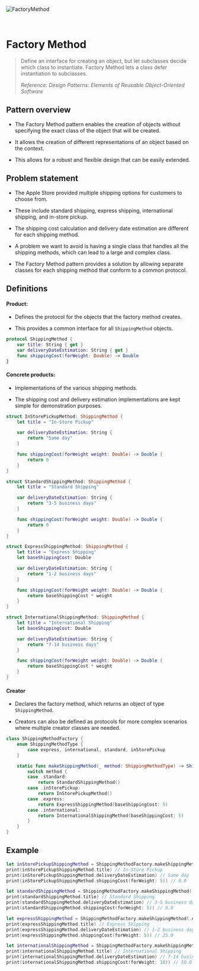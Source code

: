 ![FactoryMethod](https://github.com/user-attachments/assets/376c83ac-3602-4593-891a-3878419afa55)

<br />

# Factory Method

> Define an interface for creating an object, but let subclasses decide which class to instantiate. Factory Method lets a class defer instantiation to subclasses.
>
> _Reference: Design Patterns: Elements of Reusable Object-Oriented Software_

## Pattern overview

- The Factory Method pattern enables the creation of objects without specifying the exact class of the object that will be created.

- It allows the creation of different representations of an object based on the context.

- This allows for a robust and flexible design that can be easily extended.

## Problem statement

- The Apple Store provided multiple shipping options for customers to choose from.

- These include standard shipping, express shipping, international shipping, and in-store pickup.

- The shipping cost calculation and delivery date estimation are different for each shipping method.

- A problem we want to avoid is having a single class that handles all the shipping methods, which can lead to a large and complex class.

- The Factory Method pattern provides a solution by allowing separate classes for each shipping method that conform to a common protocol.

## Definitions

#### Product:

- Defines the protocol for the objects that the factory method creates.

- This provides a common interface for all `ShippingMethod` objects.

```swift
protocol ShippingMethod {
    var title: String { get }
    var deliveryDateEstimation: String { get }
    func shippingCost(forWeight: Double) -> Double
}
```
#### Concrete products:

- Implementations of the various shipping methods.

- The shipping cost and delivery estimation implementations are kept simple for demonstration purposes.

```swift
struct InStorePickupMethod: ShippingMethod {
    let title = "In-Store Pickup"

    var deliveryDateEstimation: String {
        return "Same day"
    }

    func shippingCost(forWeight weight: Double) -> Double {
        return 0
    }
}

struct StandardShippingMethod: ShippingMethod {
    let title = "Standard Shipping"

    var deliveryDateEstimation: String {
        return "3-5 business days"
    }

    func shippingCost(forWeight weight: Double) -> Double {
        return 0
    }
}

struct ExpressShippingMethod: ShippingMethod {
    let title = "Express Shipping"
    let baseShippingCost: Double

    var deliveryDateEstimation: String {
        return "1-2 business days"
    }

    func shippingCost(forWeight weight: Double) -> Double {
        return baseShippingCost * weight
    }
}

struct InternationalShippingMethod: ShippingMethod {
    let title = "International Shipping"
    let baseShippingCost: Double

    var deliveryDateEstimation: String {
        return "7-14 business days"
    }

    func shippingCost(forWeight weight: Double) -> Double {
        return baseShippingCost * weight
    }
}
```

#### Creator

- Declares the factory method, which returns an object of type `ShippingMethod`.

- Creators can also be defined as protocols for more complex scenarios where multiple creator classes are needed.

```swift
class ShippingMethodFactory {
    enum ShippingMethodType {
        case express, international, standard, inStorePickup
    }

    static func makeShippingMethod(_ method: ShippingMethodType) -> ShippingMethod {
        switch method {
        case .standard:
            return StandardShippingMethod()
        case .inStorePickup:
            return InStorePickupMethod()
        case .express:
            return ExpressShippingMethod(baseShippingCost: 5)
        case .international:
            return InternationalShippingMethod(baseShippingCost: 5)
        }
    }
}
```

## Example

```swift
let inStorePickupShippingMethod = ShippingMethodFactory.makeShippingMethod(.inStorePickup)
print(inStorePickupShippingMethod.title) // In-Store Pickup
print(inStorePickupShippingMethod.deliveryDateEstimation) // Same day
print(inStorePickupShippingMethod.shippingCost(forWeight: 5)) // 0.0

let standardShippingMethod = ShippingMethodFactory.makeShippingMethod(.standard)
print(standardShippingMethod.title) // Standard Shipping
print(standardShippingMethod.deliveryDateEstimation) // 3-5 business days
print(standardShippingMethod.shippingCost(forWeight: 5)) // 0.0

let expressShippingMethod = ShippingMethodFactory.makeShippingMethod(.express)
print(expressShippingMethod.title) // Express Shipping
print(expressShippingMethod.deliveryDateEstimation) // 1-2 business days
print(expressShippingMethod.shippingCost(forWeight: 5)) // 25.0

let internationalShippingMethod = ShippingMethodFactory.makeShippingMethod(.international)
print(internationalShippingMethod.title) // International Shipping
print(internationalShippingMethod.deliveryDateEstimation) // 7-14 business days
print(internationalShippingMethod.shippingCost(forWeight: 10)) // 50.0
```

